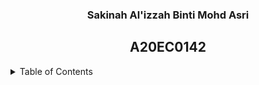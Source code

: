  <h3 align="center">Sakinah Al'izzah Binti Mohd Asri</h3>
 <h2 align="center">A20EC0142</h2>

<!-- TABLE OF CONTENTS -->
<details>
  <summary>Table of Contents</summary>
  <ol>
    <li><a href="#">Questions 1</a></li>
    <li><a href="#">Questions 2</a></li>
    <li><a href="#">Questions 3</a></li>
    <li><a href="#">Questions 4</a></li>
    <li><a href="#">Questions 5</a></li>
  </ol>
</details>
